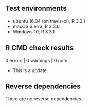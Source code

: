 ## Test environments
* ubuntu 16.04 (on travis-ci), R 3.3.1
* macOS Sierra, R 3.3.0
* Windows 10, R 3.3.1

## R CMD check results

0 errors | 0 warnings | 0 note

* This is a update.

## Reverse dependencies

There are no reverse dependencies.
